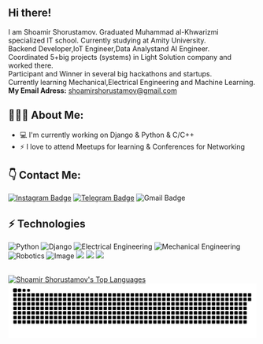 <!--  <img src="https://raw.githubusercontent.com/aemmadi/aemmadi/master/wave.gif" style="with: 30px;"> -->
## Hi there!

I am  Shoamir Shorustamov. Graduated Muhammad al-Khwarizmi specialized IT school. Currently studying at Amity University. <br>
Backend Developer,IoT Engineer,Data Analystand AI Engineer. <br>
Coordinated 5+big projects (systems) in Light Solution company and worked there. <br>
Participant and Winner in several big hackathons and startups. <br>
Currently learning Mechanical,Electrical Engineering and Machine Learning. <br>
<b>My Email Adress:</b> shoamirshorustamov@gmail.com</br>
  
<h2 align="left">👨🏻‍💻 About Me:</h2>

- :computer: I'm currently working on Django & Python & C/C++
- :zap: I love to attend Meetups for learning & Conferences for Networking<br>

<h2 align="left">👇 Contact Me:</h2>

[![Instagram Badge](https://img.shields.io/badge/Instagram-E4405F?style=for-the-badge&logo=instagram&logoColor=white&link=https://t.me/shoamirg)](https://www.instagram.com/shoamirg)
[![Telegram Badge](https://img.shields.io/badge/Telegram-2CA5E0?style=for-the-badge&logo=telegram&logoColor=white&link=https://t.me/ShoamirG)](https://t.me/ShoamirG)
![Gmail Badge](https://img.shields.io/badge/Gmail-D14836?style=for-the-badge&logo=gmail&logoColor=white)


## ⚡ Technologies

![Python](https://img.shields.io/badge/Python-3776AB?style=for-the-badge&logo=python&logoColor=white)
![Django](https://img.shields.io/badge/Django-092E20?style=for-the-badge&logo=django&logoColor=white)
![Electrical Engineering](https://img.shields.io/badge/Electrical%20Engineering-FFD700?style=for-the-badge&logo=capacitor&logoColor=black)
![Mechanical Engineering](https://img.shields.io/badge/Mechanical%20Engineering-555555?style=for-the-badge&logo=gear&logoColor=white)
![Robotics](https://img.shields.io/badge/Robotics-0088CC?style=for-the-badge&logo=robotframework&logoColor=white)
![Image](https://img.shields.io/badge/Wordpress-21759B?style=for-the-badge&logo=wordpress&logoColor=white)
<img src="https://img.shields.io/badge/c%20-%2300599C.svg?&style=for-the-badge&logo=c&logoColor=white"/>
<img src="https://img.shields.io/badge/-Arduino-00979D?style=for-the-badge&logo=Arduino&logoColor=white"/>
<img src="https://img.shields.io/badge/c++%20-%2300599C.svg?&style=for-the-badge&logo=c%2B%2B&ogoColor=white"/>

<br>

<div class="display: flex;">
 <a href="https://github.com/g/github-readme-stats"><img alt="Shoamir Shorustamov's Top Languages" src="https://github-readme-stats.vercel.app/api/top-langs/?username=Shoamirg&langs_count=8&count_private=true&layout=compact&theme=dracula" /></a>
 <img src="https://github.com/theMir8/theMir8/blob/output/github-contribution-grid-snake.svg" />
</div>

<br>

<!-- <p align="center"> <img src="https://github-readme-stats.vercel.app/api?username=shoamir&show_icons=true&theme=gotham" alt="shoamir" /> --!
